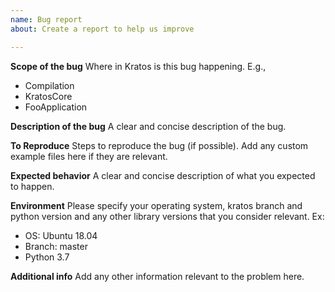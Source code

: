 ```yaml
---
name: Bug report
about: Create a report to help us improve

---
```


**Scope of the bug**
Where in Kratos is this bug happening. E.g.,
- Compilation
- KratosCore
- FooApplication

**Description of the bug**
A clear and concise description of the bug.

**To Reproduce**
Steps to reproduce the bug (if possible). Add any custom example files here if they are relevant.

**Expected behavior**
A clear and concise description of what you expected to happen.

**Environment**
Please specify your operating system, kratos branch and python version and any other library versions that you consider relevant.
Ex:
- OS: Ubuntu 18.04
- Branch: master
- Python 3.7

**Additional info**
Add any other information relevant to the problem here.

